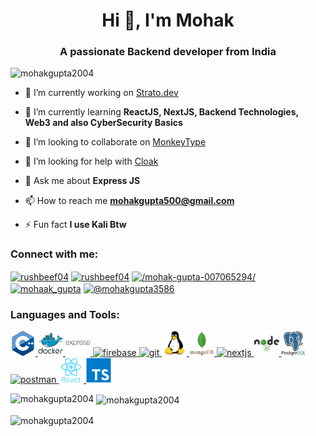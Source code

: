 <h1 align="center">Hi 👋, I'm Mohak</h1>
<h3 align="center">A passionate Backend developer from India</h3>

<p align="left"> <img src="https://komarev.com/ghpvc/?username=mohakgupta2004&label=Profile%20views&color=0e75b6&style=flat" alt="mohakgupta2004" /> </p>

- 🔭 I’m currently working on [Strato.dev](https://github.com/MohakGupta2004/Strato.dev)

- 🌱 I’m currently learning **ReactJS, NextJS, Backend Technologies, Web3 and also CyberSecurity Basics**

- 👯 I’m looking to collaborate on [MonkeyType](https://github.com/monkeytypegame/monkeytype)

- 🤝 I’m looking for help with [Cloak](https://github.com/MohakGupta2004/Cloak.git)

- 💬 Ask me about **Express JS**

- 📫 How to reach me **mohakgupta500@gmail.com**

- ⚡ Fun fact **I use Kali Btw**

<h3 align="left">Connect with me:</h3>
<p align="left">
<a href="https://dev.to/rushbeef04" target="blank"><img align="center" src="https://raw.githubusercontent.com/rahuldkjain/github-profile-readme-generator/master/src/images/icons/Social/devto.svg" alt="rushbeef04" height="30" width="40" /></a>
<a href="https://twitter.com/rushbeef04" target="blank"><img align="center" src="https://raw.githubusercontent.com/rahuldkjain/github-profile-readme-generator/master/src/images/icons/Social/twitter.svg" alt="rushbeef04" height="30" width="40" /></a>
<a href="https://linkedin.com/in//mohak-gupta-007065294/" target="blank"><img align="center" src="https://raw.githubusercontent.com/rahuldkjain/github-profile-readme-generator/master/src/images/icons/Social/linked-in-alt.svg" alt="/mohak-gupta-007065294/" height="30" width="40" /></a>
<a href="https://instagram.com/mohaak_gupta" target="blank"><img align="center" src="https://raw.githubusercontent.com/rahuldkjain/github-profile-readme-generator/master/src/images/icons/Social/instagram.svg" alt="mohaak_gupta" height="30" width="40" /></a>
<a href="https://www.youtube.com/c/@mohakgupta3586" target="blank"><img align="center" src="https://raw.githubusercontent.com/rahuldkjain/github-profile-readme-generator/master/src/images/icons/Social/youtube.svg" alt="@mohakgupta3586" height="30" width="40" /></a>
</p>

<h3 align="left">Languages and Tools:</h3>
<p align="left"> <a href="https://www.w3schools.com/cpp/" target="_blank" rel="noreferrer"> <img src="https://raw.githubusercontent.com/devicons/devicon/master/icons/cplusplus/cplusplus-original.svg" alt="cplusplus" width="40" height="40"/> </a> <a href="https://www.docker.com/" target="_blank" rel="noreferrer"> <img src="https://raw.githubusercontent.com/devicons/devicon/master/icons/docker/docker-original-wordmark.svg" alt="docker" width="40" height="40"/> </a> <a href="https://expressjs.com" target="_blank" rel="noreferrer"> <img src="https://raw.githubusercontent.com/devicons/devicon/master/icons/express/express-original-wordmark.svg" alt="express" width="40" height="40"/> </a> <a href="https://firebase.google.com/" target="_blank" rel="noreferrer"> <img src="https://www.vectorlogo.zone/logos/firebase/firebase-icon.svg" alt="firebase" width="40" height="40"/> </a> <a href="https://git-scm.com/" target="_blank" rel="noreferrer"> <img src="https://www.vectorlogo.zone/logos/git-scm/git-scm-icon.svg" alt="git" width="40" height="40"/> </a> <a href="https://www.linux.org/" target="_blank" rel="noreferrer"> <img src="https://raw.githubusercontent.com/devicons/devicon/master/icons/linux/linux-original.svg" alt="linux" width="40" height="40"/> </a> <a href="https://www.mongodb.com/" target="_blank" rel="noreferrer"> <img src="https://raw.githubusercontent.com/devicons/devicon/master/icons/mongodb/mongodb-original-wordmark.svg" alt="mongodb" width="40" height="40"/> </a> <a href="https://nextjs.org/" target="_blank" rel="noreferrer"> <img src="https://cdn.worldvectorlogo.com/logos/nextjs-2.svg" alt="nextjs" width="40" height="40"/> </a> <a href="https://nodejs.org" target="_blank" rel="noreferrer"> <img src="https://raw.githubusercontent.com/devicons/devicon/master/icons/nodejs/nodejs-original-wordmark.svg" alt="nodejs" width="40" height="40"/> </a> <a href="https://www.postgresql.org" target="_blank" rel="noreferrer"> <img src="https://raw.githubusercontent.com/devicons/devicon/master/icons/postgresql/postgresql-original-wordmark.svg" alt="postgresql" width="40" height="40"/> </a> <a href="https://postman.com" target="_blank" rel="noreferrer"> <img src="https://www.vectorlogo.zone/logos/getpostman/getpostman-icon.svg" alt="postman" width="40" height="40"/> </a> <a href="https://reactjs.org/" target="_blank" rel="noreferrer"> <img src="https://raw.githubusercontent.com/devicons/devicon/master/icons/react/react-original-wordmark.svg" alt="react" width="40" height="40"/> </a> <a href="https://www.typescriptlang.org/" target="_blank" rel="noreferrer"> <img src="https://raw.githubusercontent.com/devicons/devicon/master/icons/typescript/typescript-original.svg" alt="typescript" width="40" height="40"/> </a> </p>

<p><img align="left" src="https://github-readme-stats.vercel.app/api/top-langs?username=mohakgupta2004&show_icons=true&locale=en&layout=compact" alt="mohakgupta2004" /></p>

<p>&nbsp;<img align="center" src="https://github-readme-stats.vercel.app/api?username=mohakgupta2004&show_icons=true&locale=en" alt="mohakgupta2004" /></p>

<p><img align="center" src="https://github-readme-streak-stats.herokuapp.com/?user=mohakgupta2004&" alt="mohakgupta2004" /></p>
